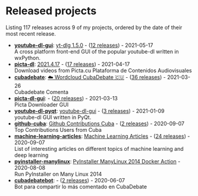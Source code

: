 # Released projects

Listing <!-- releases_count starts -->117<!-- releases_count ends --> releases across <!-- project_count starts -->9<!-- project_count ends --> of my projects, ordered by the date of their most recent release.

<!-- recent_releases starts -->
* **[youtube-dl-gui](https://github.com/oleksis/youtube-dl-gui)**: [yt-dlg 1.5.0](https://github.com/oleksis/youtube-dl-gui/releases/tag/v1.5.0) - ([12 releases](https://github.com/oleksis/youtube-dl-gui/releases)) - 2021-05-17
<br>A cross platform front-end GUI of the popular youtube-dl written in wxPython.
* **[picta-dl](https://github.com/oleksis/picta-dl)**: [2021.4.17](https://github.com/oleksis/picta-dl/releases/tag/v2021.4.17) - ([17 releases](https://github.com/oleksis/picta-dl/releases)) - 2021-04-17
<br>Download videos from Picta.cu Plataforma de Contenidos Audiovisuales
* **[cubadebate](https://github.com/oleksis/cubadebate)**: [☁️ Wordcloud CubaDebate 🇨🇺](https://github.com/oleksis/cubadebate/releases/tag/v1.3.3) - ([36 releases](https://github.com/oleksis/cubadebate/releases)) - 2021-03-26
<br>Cubadebate Comenta
* **[picta-dl-gui](https://github.com/oleksis/picta-dl-gui)**: [](https://github.com/oleksis/picta-dl-gui/releases/tag/v0.12.27) - ([20 releases](https://github.com/oleksis/picta-dl-gui/releases)) - 2021-03-13
<br>Picta Downloader GUI
* **[youtube-dl-pyqt](https://github.com/oleksis/youtube-dl-pyqt)**: [youtube-dl-gui](https://github.com/oleksis/youtube-dl-pyqt/releases/tag/v0.4.2) - ([3 releases](https://github.com/oleksis/youtube-dl-pyqt/releases)) - 2021-01-09
<br>youtube-dl GUI written in PyQt.
* **[github-cuba](https://github.com/oleksis/github-cuba)**: [Github Contributions Cuba](https://github.com/oleksis/github-cuba/releases/tag/v0.2) - ([2 releases](https://github.com/oleksis/github-cuba/releases)) - 2020-09-07
<br>Top Contributions Users from Cuba
* **[machine-learning-articles](https://github.com/oleksis/machine-learning-articles)**: [Machine Learning Articles](https://github.com/oleksis/machine-learning-articles/releases/tag/v1.0) - ([24 releases](https://github.com/oleksis/machine-learning-articles/releases)) - 2020-09-07
<br>List of interesting articles on different topics of machine learning and deep learning
* **[pyinstaller-manylinux](https://github.com/oleksis/pyinstaller-manylinux)**: [PyInstaller ManyLinux 2014 Docker Action](https://github.com/oleksis/pyinstaller-manylinux/releases/tag/v1) - 2020-08-08
<br>Run PyInstaller on Many Linux 2014
* **[cubadebatebot](https://github.com/oleksis/cubadebatebot)**: [](https://github.com/oleksis/cubadebatebot/releases/tag/v0.1.1) - ([2 releases](https://github.com/oleksis/cubadebatebot/releases)) - 2020-06-07
<br>Bot para compartir lo más comentado en CubaDebate
<!-- recent_releases ends -->
